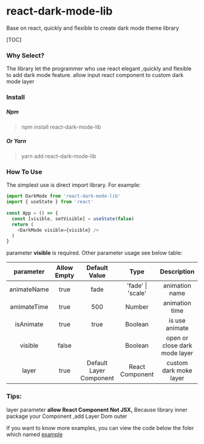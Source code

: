 # react-dark-mode-lib
Base on react, quickly and flexible to create dark mode theme library

[TOC]

### Why Select?

The library let the programmer who use react elegant ,quickly and flexible to add dark mode feature. allow input react component to custom dark mode layer



### Install

##### Npm

> npm install react-dark-mode-lib

##### Or Yarn

> yarn add react-dark-mode-lib



### How To Use

The simplest use is direct import library. For example:

```javascript
import DarkMode from 'react-dark-mode-lib'
import { useState } from 'react'
  
const App = () => {
  const [visible, setVisible] = useState(false) 
  return (
    <DarkMode visible={visible} />
  )
}
```

parameter **visible** is required. Other parameter usage see below table:

|  parameter  | Allow Empty |      Default Value      |       Type        |          Description          |
| :---------: | :---------: | :---------------------: | :---------------: | :---------------------------: |
| animateName |    true     |          fade           | 'fade' \| 'scale' |        animation name         |
| amimateTime |    true     |           500           |      Number       |        animation time         |
|  isAnimate  |    true     |          true           |      Boolean      |        is use animate         |
|   visible   |    false    |                         |      Boolean      | open or close dark mode layer |
|    layer    |    true     | Default Layer Component |  React Component  |    custom dark moke layer     |



### Tips:

layer parameter **allow React Component Not JSX,** Because library inner package your Component ,add Layer Dom outer



If you want to know more examples, you can view the code below the foler which named [example](https://github.com/leslieSie/react-dark-mode-lib)



